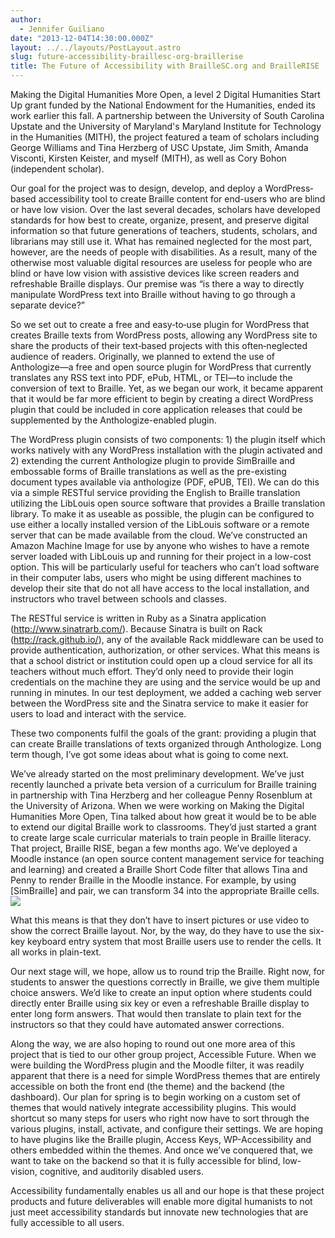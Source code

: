 ```yaml
---
author:
  - Jennifer Guiliano
date: "2013-12-04T14:30:00.000Z"
layout: ../../layouts/PostLayout.astro
slug: future-accessibility-braillesc-org-braillerise
title: The Future of Accessibility with BrailleSC.org and BrailleRISE
---
```


Making the Digital Humanities More Open, a level 2 Digital Humanities Start Up grant funded by the National Endowment for the Humanities, ended its work earlier this fall. A partnership between the University of South Carolina Upstate and the University of Maryland's Maryland Institute for Technology in the Humanities (MITH), the project featured a team of scholars including George Williams and Tina Herzberg of USC Upstate, Jim Smith, Amanda Visconti, Kirsten Keister, and myself (MITH), as well as Cory Bohon (independent scholar).

Our goal for the project was to design, develop, and deploy a WordPress‐based accessibility tool to create Braille content for end-users who are blind or have low vision. Over the last several decades, scholars have developed standards for how best to create, organize, present, and preserve digital information so that future generations of teachers, students, scholars, and librarians may still use it. What has remained neglected for the most part, however, are the needs of people with disabilities. As a result, many of the otherwise most valuable digital resources are useless for people who are blind or have low vision with assistive devices like screen readers and refreshable Braille displays. Our premise was “is there a way to directly manipulate WordPress text into Braille without having to go through a separate device?”

So we set out to create a free and easy‐to‐use plugin for WordPress that creates Braille texts from WordPress posts, allowing any WordPress site to share the products of their text‐based projects with this often‐neglected audience of readers. Originally, we planned to extend the use of Anthologize—a free and open source plugin for WordPress that currently translates any RSS text into PDF, ePub, HTML, or TEI—to include the conversion of text to Braille. Yet, as we began our work, it became apparent that it would be far more efficient to begin by creating a direct WordPress plugin that could be included in core application releases that could be supplemented by the Anthologize-enabled plugin.

The WordPress plugin consists of two components: 1) the plugin itself which works natively with any WordPress installation with the plugin activated and 2) extending the current Anthologize plugin to provide SimBraille and embossable forms of Braille translations as well as the pre-existing document types available via anthologize (PDF, ePUB, TEI). We can do this via a simple RESTful service providing the English to Braille translation utilizing the LibLouis open source software that provides a Braille translation library. To make it as useable as possible, the plugin can be configured to use either a locally installed version of the LibLouis software or a remote server that can be made available from the cloud. We’ve constructed an Amazon Machine Image for use by anyone who wishes to have a remote server loaded with LibLouis up and running for their project in a low-cost option. This will be particularly useful for teachers who can’t load software in their computer labs, users who might be using different machines to develop their site that do not all have access to the local installation, and instructors who travel between schools and classes.

The RESTful service is written in Ruby as a Sinatra application (http://www.sinatrarb.com/). Because Sinatra is built on Rack (http://rack.github.io/), any of the available Rack middleware can be used to provide authentication, authorization, or other services. What this means is that a school district or institution could open up a cloud service for all its teachers without much effort. They’d only need to provide their login credentials on the machine they are using and the service would be up and running in minutes. In our test deployment, we added a caching web server between the WordPress site and the Sinatra service to make it easier for users to load and interact with the service.

These two components fulfil the goals of the grant: providing a plugin that can create Braille translations of texts organized through Anthologize. Long term though, I’ve got some ideas about what is going to come next.

We’ve already started on the most preliminary development. We’ve just recently launched a private beta version of a curriculum for Braille training in partnership with Tina Herzberg and her colleague Penny Rosenblum at the University of Arizona. When we were working on Making the Digital Humanities More Open, Tina talked about how great it would be to be able to extend our digital Braille work to classrooms. They’d just started a grant to create large scale curricular materials to train people in Braille literacy. That project, Braille RISE, began a few months ago. We’ve deployed a Moodle instance (an open source content management service for teaching and learning) and created a Braille Short Code filter that allows Tina and Penny to render Braille in the Moodle instance. For example, by using \[SimBraille] and pair, we can transform 34 into the appropriate Braille cells. ![](https://lh4.googleusercontent.com/R0Li2KZx6G8JOpZWnAyeD6rtsO-ltVaF-K5lYzHt1_qI63WQr2mrUQ3F9YFa3yQKNvY7fYO892lqOkJvIglOaAaxg8M9te457yUuBevxg6DYcY3cJSzcLGLAXA)

What this means is that they don’t have to insert pictures or use video to show the correct Braille layout. Nor, by the way, do they have to use the six-key keyboard entry system that most Braille users use to render the cells. It all works in plain-text.

Our next stage will, we hope, allow us to round trip the Braille. Right now, for students to answer the questions correctly in Braille, we give them multiple choice answers. We’d like to create an input option where students could directly enter Braille using six key or even a refreshable Braille display to enter long form answers. That would then translate to plain text for the instructors so that they could have automated answer corrections.

Along the way, we are also hoping to round out one more area of this project that is tied to our other group project, Accessible Future. When we were building the WordPress plugin and the Moodle filter, it was readily apparent that there is a need for simple WordPress themes that are entirely accessible on both the front end (the theme) and the backend (the dashboard). Our plan for spring is to begin working on a custom set of themes that would natively integrate accessibility plugins. This would shortcut so many steps for users who right now have to sort through the various plugins, install, activate, and configure their settings. We are hoping to have plugins like the Braille plugin, Access Keys, WP-Accessibility and others embedded within the themes. And once we’ve conquered that, we want to take on the backend so that it is fully accessible for blind, low-vision, cognitive, and auditorily disabled users.

Accessibility fundamentally enables us all and our hope is that these project products and future deliverables will enable more digital humanists to not just meet accessibility standards but innovate new technologies that are fully accessible to all users.
